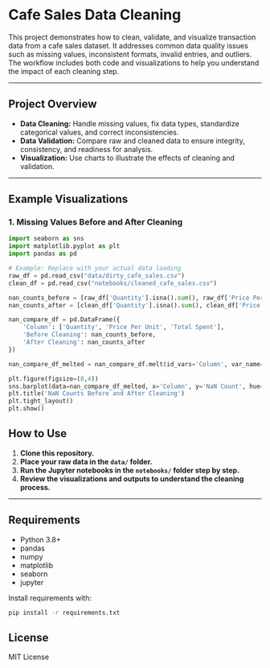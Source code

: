 # Cafe Sales Data Cleaning

This project demonstrates how to clean, validate, and visualize transaction data from a cafe sales dataset. It addresses common data quality issues such as missing values, inconsistent formats, invalid entries, and outliers. The workflow includes both code and visualizations to help you understand the impact of each cleaning step.

---

## Project Overview

- **Data Cleaning:** Handle missing values, fix data types, standardize categorical values, and correct inconsistencies.
- **Data Validation:** Compare raw and cleaned data to ensure integrity, consistency, and readiness for analysis.
- **Visualization:** Use charts to illustrate the effects of cleaning and validation.

---

## Example Visualizations

### 1. Missing Values Before and After Cleaning

```python
import seaborn as sns
import matplotlib.pyplot as plt
import pandas as pd

# Example: Replace with your actual data loading
raw_df = pd.read_csv("data/dirty_cafe_sales.csv")
clean_df = pd.read_csv("notebooks/cleaned_cafe_sales.csv")

nan_counts_before = [raw_df['Quantity'].isna().sum(), raw_df['Price Per Unit'].isna().sum(), raw_df['Total Spent'].isna().sum()]
nan_counts_after = [clean_df['Quantity'].isna().sum(), clean_df['Price Per Unit'].isna().sum(), clean_df['Total Spent'].isna().sum()]

nan_compare_df = pd.DataFrame({
    'Column': ['Quantity', 'Price Per Unit', 'Total Spent'],
    'Before Cleaning': nan_counts_before,
    'After Cleaning': nan_counts_after
})

nan_compare_df_melted = nan_compare_df.melt(id_vars='Column', var_name='Stage', value_name='NaN Count')

plt.figure(figsize=(8,4))
sns.barplot(data=nan_compare_df_melted, x='Column', y='NaN Count', hue='Stage')
plt.title('NaN Counts Before and After Cleaning')
plt.tight_layout()
plt.show()
```
## How to Use

1. **Clone this repository.**
2. **Place your raw data in the `data/` folder.**
3. **Run the Jupyter notebooks in the `notebooks/` folder step by step.**
4. **Review the visualizations and outputs to understand the cleaning process.**

---

## Requirements

- Python 3.8+
- pandas
- numpy
- matplotlib
- seaborn
- jupyter

Install requirements with:

```bash
pip install -r requirements.txt
```

## License
MIT License

